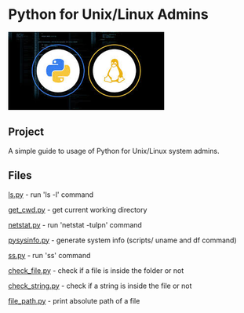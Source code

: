 # Python for Unix/Linux Admins
![Alt text](img/pythonlinux.jpg?raw=true "Title")

## Project

A simple guide to usage of Python for Unix/Linux system admins. 

## Files

[ls.py](scripts/ls.py) - run 'ls -l' command

[get_cwd.py](scripts/get_cwd.py) - get current working directory

[netstat.py](scripts/scripts/netstat.py) - run 'netstat -tulpn' command

[pysysinfo.py](scripts/pysysinfo.py) - generate system info (scripts/ uname and df command)

[ss.py](scripts/ss.py) - run 'ss' command

[check_file.py](scripts/check_file.py) - check if a file is inside the folder or not

[check_string.py](scripts/check_string.py) - check if a string is inside the file or not

[file_path.py](scripts/file_path.py) - print absolute path of a file
